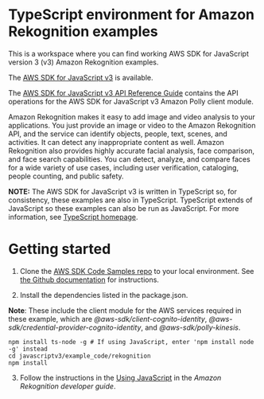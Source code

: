 # TypeScript environment for Amazon Rekognition examples
This is a workspace where you can find working AWS SDK for JavaScript version 3 (v3) Amazon Rekognition examples. 

The [AWS SDK for JavaScript v3](https://github.com/aws/aws-sdk-js-v3) is available. 

The [AWS SDK for JavaScript v3 API Reference Guide](https://docs.aws.amazon.com/AWSJavaScriptSDK/v3/latest/clients/client-rekognition/index.html) contains the API operations for the AWS SDK for JavaScript v3 Amazon Polly client module.

Amazon Rekognition makes it easy to add image and video analysis to your applications. 
You just provide an image or video to the Amazon Rekognition API, and the service can identify objects, 
people, text, scenes, and activities. It can detect any inappropriate content as well. 
Amazon Rekognition also provides highly accurate facial analysis, face comparison, and face search 
capabilities. You can detect, analyze, and compare faces for a wide variety of use cases,
including user verification, cataloging, people counting, and public safety. 
 
**NOTE:** The AWS SDK for JavaScript v3 is written in TypeScript so, for consistency, these examples are also 
in TypeScript. TypeScript extends of JavaScript so these examples can also be run as JavaScript. 
For more information, see [TypeScript homepage](https://www.typescriptlang.org/).

# Getting started

1. Clone the [AWS SDK Code Samples repo](https://github.com/awsdocs/aws-doc-sdk-examples) to your local environment. See [the Github documentation](https://docs.github.com/en/github/creating-cloning-and-archiving-repositories/cloning-a-repository) for instructions.

2. Install the dependencies listed in the package.json.

**Note**: These include the client module for the AWS services required in these example, 
which are *@aws-sdk/client-cognito-identity*, *@aws-sdk/credential-provider-cognito-identity*, and *@aws-sdk/polly-kinesis*.

```
npm install ts-node -g # If using JavaScript, enter 'npm install node -g' instead
cd javascriptv3/example_code/rekognition
npm install
```
3. Follow the instructions in the [Using JavaScript](https://docs.aws.amazon.com/rekognition/latest/dg/image-bytes-javascript.html) in the *Amazon Rekognition developer guide*.


